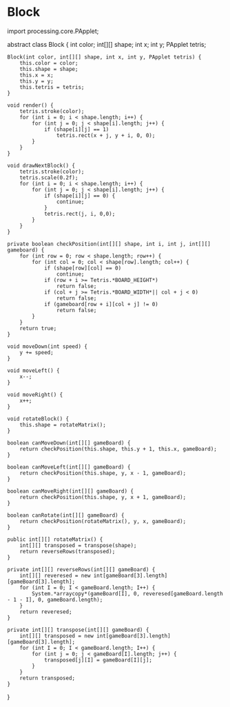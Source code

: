 # Block

import processing.core.PApplet;

abstract class Block {
    int color;
    int[][] shape;
    int x;
    int y;
    PApplet tetris;

    Block(int color, int[][] shape, int x, int y, PApplet tetris) {
        this.color = color;
        this.shape = shape;
        this.x = x;
        this.y = y;
        this.tetris = tetris;
    }

    void render() {
        tetris.stroke(color);
        for (int i = 0; i < shape.length; i++) {
            for (int j = 0; j < shape[i].length; j++) {
                if (shape[i][j] == 1)
                    tetris.rect(x + j, y + i, 0, 0);
            }
        }
    }

    void drawNextBlock() {
        tetris.stroke(color);
        tetris.scale(0.2f);
        for (int i = 0; i < shape.length; i++) {
            for (int j = 0; j < shape[i].length; j++) {
                if (shape[i][j] == 0) {
                    continue;
                }
                tetris.rect(j, i, 0,0);
            }
        }
    }

    private boolean checkPosition(int[][] shape, int i, int j, int[][] gameboard) {
        for (int row = 0; row < shape.length; row++) {
            for (int col = 0; col < shape[row].length; col++) {
                if (shape[row][col] == 0)
                    continue;
                if (row + i >= Tetris.*BOARD_HEIGHT*)
                    return false;
                if (col + j >= Tetris.*BOARD_WIDTH*|| col + j < 0)
                    return false;
                if (gameboard[row + i][col + j] != 0)
                    return false;
            }
        }
        return true;
    }

    void moveDown(int speed) {
        y += speed;
    }

    void moveLeft() {
        x--;
    }

    void moveRight() {
        x++;
    }

    void rotateBlock() {
        this.shape = rotateMatrix();
    }

    boolean canMoveDown(int[][] gameBoard) {
        return checkPosition(this.shape, this.y + 1, this.x, gameBoard);
    }

    boolean canMoveLeft(int[][] gameBoard) {
        return checkPosition(this.shape, y, x - 1, gameBoard);
    }

    boolean canMoveRight(int[][] gameBoard) {
        return checkPosition(this.shape, y, x + 1, gameBoard);
    }

    boolean canRotate(int[][] gameBoard) {
        return checkPosition(rotateMatrix(), y, x, gameBoard);
    }

    public int[][] rotateMatrix() {
        int[][] transposed = transpose(shape);
        return reverseRows(transposed);
    }

    private int[][] reverseRows(int[][] gameBoard) {
        int[][] reveresed = new int[gameBoard[3].length][gameBoard[3].length];
        for (int I = 0; I < gameBoard.length; I++) {
            System.*arraycopy*(gameBoard[I], 0, reveresed[gameBoard.length - 1 - I], 0, gameBoard.length);
        }
        return reveresed;
    }

    private int[][] transpose(int[][] gameBoard) {
        int[][] transposed = new int[gameBoard[3].length][gameBoard[3].length];
        for (int I = 0; I < gameBoard.length; I++) {
            for (int j = 0; j < gameBoard[I].length; j++) {
                transposed[j][I] = gameBoard[I][j];
            }
        }
        return transposed;
    }
}

